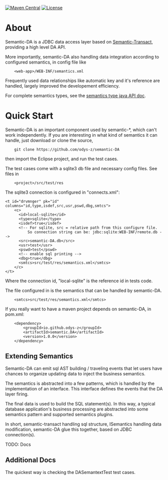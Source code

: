 [![Maven Central](https://maven-badges.herokuapp.com/maven-central/io.github.odys-z/semantic.DA/badge.svg)](https://maven-badges.herokuapp.com/maven-central/io.github.odys-z/semantic.DA/)
[![License](http://img.shields.io/:license-apache-blue.svg)](http://www.apache.org/licenses/LICENSE-2.0.html)

# About

Semantic-DA is a JDBC data access layer based on [Semantic-Transact](https://github.com/odys-z/semantic-transact),
providing a high level DA API.

More importantly, semantic-DA also handling data integration according to configured
semantics, in config file like

~~~
    <web-app>/WEB-INF/semantics.xml
~~~

Frequently used data relationships like automatic key and it's reference are handled,
largely improved the developement efficiency.

For complete semantics types, see the [semantics type java API doc](https://odys-z.github.io/javadoc/semantic.DA/io/odysz/semantic/DASemantics.smtype.html).

# Quick Start

Semantic-DA is an important component used by semantic-*, which can't work independently. 
If you are interesting in what kind of semantics it can handle, just download or clone 
the source,

~~~
    git clone https://github.com/odys-z/semantic-DA
~~~

then import the Eclipse project, and run the test cases.

The test cases come with a sqlite3 db file and necessary config files. See files in

~~~
    <project>/src/test/res
~~~

The sqlite3 connection is configured in "connects.xml":

~~~
<t id="drvmnger" pk="id" columns="id,type,isdef,src,usr,pswd,dbg,smtcs">
	<c>
	  <id>local-sqlite</id>
	  <type>sqlite</type>
	  <isdef>true</isdef>
	  <!-- For sqlite, src = relative path from this configure file.
		  So connection string can be: jdbc:sqlite:WEB-INF/remote.db -->
	  <src>semantic-DA.db</src>
	  <usr>test</usr>
	  <pswd>test</pswd>
	  <!-- enable sql printing -->
	  <dbg>true</dbg>
	  <smtcs>src/test/res/semantics.xml</smtcs>
	</c>
</t>
~~~

Where the connection id, "local-sqlite" is the reference id in tests code.

The file configured in <smtcs/> is the semantics that can be handled by semantic-DA.

~~~
    <smtcs>src/test/res/semantics.xml</smtcs>
~~~

If you really want to have a maven project depends on semantic-DA, in pom.xml:

~~~
	<dependency>
		<groupId>io.github.odys-z</groupId>
		<artifactId>semantic.DA</artifactId>
		<version>1.0.0</version>
	</dependency>
~~~

## Extending Semantics

Semantic-DA can emit sql AST building / traveling events that let users have chances
to organize updating data to inject the business semantics.

The semantics is abstracted into a few patterns, which is handled by the implementation
of an interface. This interface defines the events that the DA layer firing.

The final data is used to build the SQL statement(s). In this way, a typical database
application's business processing are abstracted into some semantics pattern and
supported semantics plugins.

In short, semantic-transact handling sql structure, ISemantics handling data
modification, semantic-DA glue this together, based on JDBC connection(s).

TODO: Docs

## Additional Docs

The quickest way is checking the DASemantextTest test cases.
